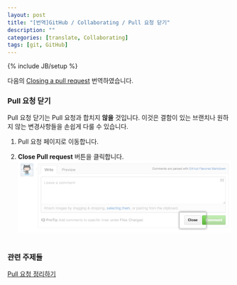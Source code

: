 ```yaml
---
layout: post
title: "[번역]GitHub / Collaborating / Pull 요청 닫기"
description: ""
categories: [translate, Collaborating]
tags: [git, GitHub]
---
```

{% include JB/setup %}

다음의 [Closing a pull request](https://help.github.com/articles/closing-a-pull-request) 번역하였습니다.

### Pull 요청 닫기

Pull 요청 닫기는 Pull 요청과 합치지 **않을** 것입니다. 이것은 결함이 있는 브랜치나 원하지 않는 변경사항들을 손쉽게 다룰 수 있습니다.

1. Pull 요청 페이지로 이동합니다.

2. **Close Pull request** 버튼을 클릭합니다.<br/><img src="/../../../../image/2013/pullrequest-closebutton.png" alt="The close Pull Request button" style="width: 500px;"/><br/><br/>

### 관련 주제들
[Pull 요청 정리하기](http://minsone.github.io/lesson/2013/12/25/GitHub-Tidying-up-pull-requests/)